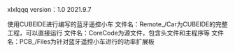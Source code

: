 xlxlqqq
version：1.0
2021.9.7

使用CUBEIDE进行编写的蓝牙遥控小车
文件名：Remote_/Car为CUBEIDE的完整工程，可以直接运行
文件名：CoreCode为源文件，包含头文件和主程序等
文件名：PCB_/Files为针对蓝牙遥控小车进行的功率扩展板



